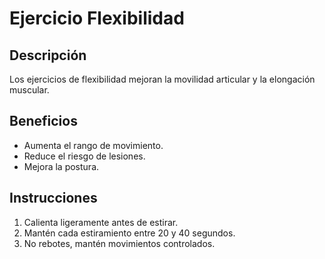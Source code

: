 # Ejercicio Flexibilidad

## Descripción
Los ejercicios de flexibilidad mejoran la movilidad articular y la elongación muscular.

## Beneficios
- Aumenta el rango de movimiento.
- Reduce el riesgo de lesiones.
- Mejora la postura.

## Instrucciones
1. Calienta ligeramente antes de estirar.
2. Mantén cada estiramiento entre 20 y 40 segundos.
3. No rebotes, mantén movimientos controlados.